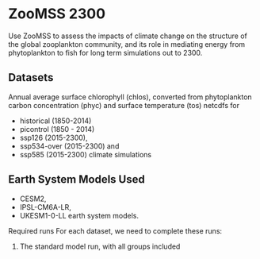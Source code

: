 # ZooMSS 2300

Use ZooMSS to assess the impacts of climate change on the structure of the global zooplankton community, and its role in mediating energy from phytoplankton to fish for long term simulations out to 2300.

## Datasets ##
Annual average surface chlorophyll (chlos), converted from phytoplankton carbon concentration (phyc) and surface temperature (tos) netcdfs for 
* historical (1850-2014)
* picontrol (1850 - 2014)
* ssp126 (2015-2300), 
* ssp534-over (2015-2300) and 
* ssp585 (2015-2300) climate simulations 

## Earth System Models Used
* CESM2, 
* IPSL-CM6A-LR, 
* UKESM1-0-LL earth system models. 

Required runs
For each dataset, we need to complete these runs:
1)	The standard model run, with all groups included
